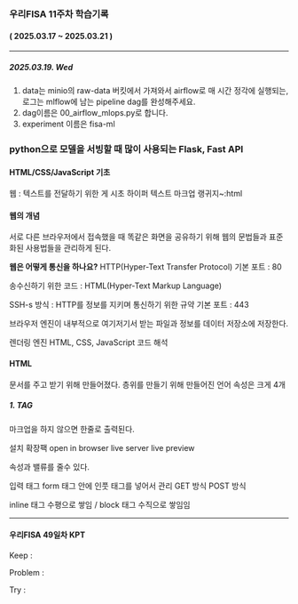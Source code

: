 ### 우리FISA 11주차 학습기록

#### ( 2025.03.17 ~ 2025.03.21 )

---

##### 2025.03.19. Wed

1. data는 minio의 raw-data 버킷에서 가져와서 airflow로 매 시간 정각에 실행되는, 로그는 mlflow에 남는 pipeline dag를 완성해주세요.
2. dag이름은 00_airflow_mlops.py로 합니다.
3. experiment 이름은 fisa-ml

### python으로 모델을 서빙할 때 많이 사용되는 Flask, Fast API

#### HTML/CSS/JavaScript 기초

웹 : 텍스트를 전달하기 위한 게 시초
하이퍼 텍스트 마크업 랭귀지~:html

#### 웹의 개념

서로 다른 브라우저에서 접속했을 때 똑같은 화면을 공유하기 위해
웹의 문법들과 표준화된 사용법들을 관리하게 된다.

**웹은 어떻게 통신을 하나요?**
HTTP(Hyper-Text Transfer Protocol)
기본 포트 : 80

송수신하기 위한 코드 : HTML(Hyper-Text Markup Language)

SSH-s 방식 : HTTP를 정보를 지키며 통신하기 위한 규약
기본 포트 : 443

브라우저 엔진이 내부적으로 여기저기서 받는 파일과 정보를 데이터 저장소에 저장한다.

렌더링 엔진 HTML, CSS, JavaScript 코드 해석

#### HTML

문서를 주고 받기 위해 만들어졌다.
층위를 만들기 위해 만들어진 언어
속성은 크게 4개

##### 1. TAG

마크업을 하지 않으면 한줄로 출력된다.

설치 확장팩
open in browser
live server
live preview

속성과 밸류를 줄수 있다.

입력 태그
form 태그 안에 인풋 태그를 넣어서 관리
GET 방식
POST 방식

inline 태그 수평으로 쌓임 / block 태그 수직으로 쌓임임

---

#### 우리FISA 49일차 KPT

Keep :

Problem :

Try :
